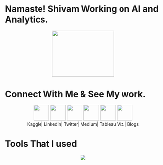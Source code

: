 <h1><b>Namaste! Shivam Working on AI and Analytics.</b></h1>
<div id="header" align="center">
  <img src="https://media.giphy.com/media/ALfii8H2UlPGzQmvxB/giphy.gif" width="200" height="150"/>
</div>
<h1><b>Connect With Me & See My work.</b></h1>
<div align ="center">
<a href="https://www.kaggle.com/mauryansshivam/Home" >
  <img height="50" src="https://cdn4.iconfinder.com/data/icons/logos-and-brands/512/189_Kaggle_logo_logos-64.png"/>
</a>
<a href="https://www.linkedin.com/in/mauryansshivam/">
  <img height="50" src="https://cdn1.iconfinder.com/data/icons/logotypes/32/circle-linkedin-64.png"/>
</a>
<a href="https://twitter.com/shivam_mauryan">
  <img height="50" src="https://cdn2.iconfinder.com/data/icons/social-media-2285/512/1_Twitter_colored_svg-256.png"/>
</a>
<a href="https://medium.com/@shivammaurya945093">
  <img height="50" src="https://cdn3.iconfinder.com/data/icons/social-media-2285/300/Medium-Logo-Black-RGB_300x80-256.png"/>
</a>
<a href="https://public.tableau.com/app/profile/shivam.maurya.tableau">
  <img height="50" src="https://cdn2.iconfinder.com/data/icons/mixd/512/3_tableau-64.png"/>
</a>
<a href="https://write--for-right.blogspot.com/">
  <img height="50" src="https://cdn2.iconfinder.com/data/icons/social-media-icon-set-6/94/blogger-256.png"/>
</a>
</div>
<div align ="center">
<span>Kaggle|</span>
<span>Linkedin|</span>
<span>Twitter|</span>
<span>Medium|</span>
  <span>Tableau Viz.|</span>
  <span>Blogs</span>
</div>

<h1>Tools That I used </h1>
<p align="center">
<img src="https://skillicons.dev/icons?i=git,py,html,css,js,vscode,bootstrap,github,mysql,stackoverflow" />
</p>
